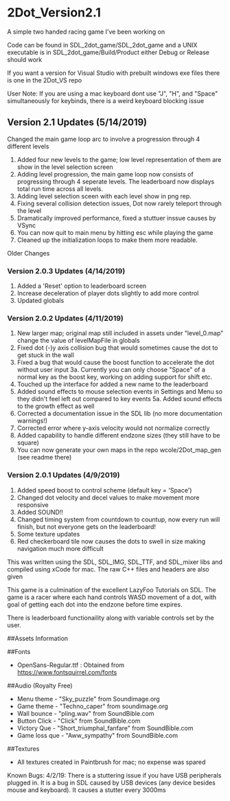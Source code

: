 # 2Dot_Version2.1
A simple two handed racing game I've been working on

Code can be found in SDL_2dot_game/SDL_2dot_game and a UNIX executable is in SDL_2dot_game/Build/Product either Debug or Release should work

If you want a version for Visual Studio with prebuilt windows exe files there is one in the 2Dot_VS repo

User Note: If you are using a mac keyboard dont use "J", "H", and "Space" simultaneously for  keybinds, there is a weird keyboard blocking issue

## Version 2.1 Updates (5/14/2019)
Changed the main game loop arc to involve a progression through 4 different levels
1. Added four new levels to the game; low level representation of them are show in the level selection screen
2. Adding level progression, the main game loop now consists of progressing through 4 seperate levels.  The leaderboard now displays
    total run time across all levels.
3. Adding level selection sceen with each level show in png rep.
4. Fixing several collision detection issues, Dot now rarely teleport through the level
5. Dramatically improved performance, fixed a stuttuer inssue causes by VSync
6. You can now quit to main menu by hitting esc while playing the game
7. Cleaned up the initialization loops to make them more readable. 

Older Changes
### Version 2.0.3 Updates (4/14/2019)
 1.  Added a 'Reset' option to leaderboard screen
 2.  Increase deceleration of player dots slightly to add more control
 3.  Updated globals

### Version 2.0.2 Updates (4/11/2019)
 
 1.  New larger map; original map still included in assets under "level_0.map" change the value of levelMapFile in globals
 2.  Fixed dot  (-)y axis collision bug that would sometimes cause the dot to get stuck in the wall
 3.  Fixed a bug that would cause the boost function to accelerate the dot without user input
        3a. Currently you can only choose "Space" of a normal key as the boost key, working on adding support for shift etc.
 4.  Touched up the interface for added a new name to the leaderboard
 5.  Added sound effects to mouse selection events in Settings and Menu so they didn't feel left out compared to key events
        5a.  Added sound effects to the growth effect as well
 6.  Corrected a documentation issue in the SDL lib (no more documentation warnings!)
 7.  Corrected error where y-axis velocity would not normalize correctly
 8.  Added capability to handle different endzone sizes (they still have to be square)
 9.  You can now generate your own maps in the repo wcole/2Dot_map_gen (see readme there)

### Version 2.0.1 Updates (4/9/2019)

1) Added speed boost to control scheme (default key = 'Space')
2) Changed dot velocity and decel values to make movement more responsive
3) Added SOUND!! 
4) Changed timing system from countdown to countup, now every run will finish, but not everyone gets on the leaderboard!
5) Some texture updates
6) Red checkerboard tile now causes the dots to swell in size making navigation much more difficult

This was written using the SDL, SDL_IMG, SDL_TTF, and SDL_mixer libs and compiled using xCode for mac.  The raw C++ files and headers
are also given

This game is a culmination of the excellent LazyFoo Tutorials on SDL.  The game is a racer where each hand controls WASD 
movement of a dot, with goal of getting each dot into the endzone before time expires.

There is leaderboard functionaility along with variable controls set by the user.

##Assets Information

##Fonts
 - OpenSans-Regular.ttf : Obtained from https://www.fontsquirrel.com/fonts

##Audio (Royalty Free)
 - Menu theme - "Sky_puzzle" from Soundimage.org
 - Game theme - "Techno_caper" from soundimage.org
 - Wall bounce - "pling.wav" from SoundBible.com
 - Button Click - "Click" from SoundBible.com
 - Victory Que - "Short_triumphal_fanfare" from SoundBible.com
 - Game loss que - "Aww_sympathy" from SoundBible.com

##Textures
 - All textures created in Paintbrush for mac; no expense was spared

Known Bugs:
4/2/19: There is a stuttering issue if you have USB peripherals plugged in.  It is a bug in SDL caused by USB devices (any device besides mouse and keyboard).  It causes a stutter every 3000ms
